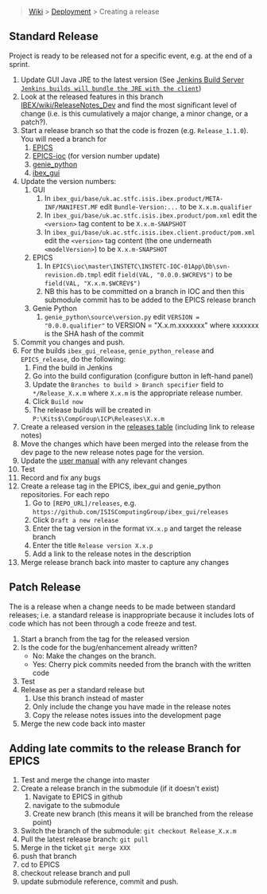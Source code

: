 > [Wiki](Home) > [Deployment](Deployment) > Creating a release

## Standard Release

Project is ready to be released not for a specific event, e.g. at the end of a sprint.

1. Update GUI Java JRE to the latest version (See [Jenkins Build Server `Jenkins builds will bundle the JRE with the client`](Jenkins-Build-Server))
1. Look at the released features in this branch [IBEX/wiki/ReleaseNotes_Dev](https://github.com/ISISComputingGroup/IBEX/wiki/ReleaseNotes_Dev) and find the most significant level of change (i.e. is this cumulatively a major change, a minor change, or a patch?).
1. Start a release branch so that the code is frozen (e.g. `Release_1.1.0`). You will need a branch for
    1. [EPICS](https://github.com/ISISComputingGroup/EPICS)
    1. [EPICS-ioc](https://github.com/ISISComputingGroup/EPICS-IOC) (for version number update)
    1. [genie_python](https://github.com/ISISComputingGroup/genie_python)
    1. [ibex_gui](https://github.com/ISISComputingGroup/ibex_gui)
1. Update the version numbers:
    1. GUI
        1. In `ibex_gui/base/uk.ac.stfc.isis.ibex.product/META-INF/MANIFEST.MF` edit `Bundle-Version:...` to be `X.x.m.qualifier`
        1. In `ibex_gui/base/uk.ac.stfc.isis.ibex.product/pom.xml` edit the `<version>` tag content to be `X.x.m-SNAPSHOT`
        1. In `ibex_gui/base/uk.ac.stfc.isis.ibex.client.product/pom.xml` edit the `<version>` tag content (the one underneath `<modelVersion>`) to be `X.x.m-SNAPSHOT`
    1. EPICS
        1. In `EPICS\ioc\master\INSTETC\INSTETC-IOC-01App\Db\svn-revision.db.tmpl` edit `field(VAL, "0.0.0.$WCREV$")` to be `field(VAL, "X.x.m.$WCREV$")`
        1. NB this has to be committed on a branch in IOC and then this submodule commit has to be added to the EPICS release branch
    1. Genie Python
        1. `genie_python\source\version.py` edit `VERSION = "0.0.0.qualifier"` to VERSION = "X.x.m.xxxxxxx" where xxxxxxx is the SHA hash of the commit
1. Commit you changes and push.
1. For the builds `ibex_gui_release`, `genie_python_release` and `EPICS_release`, do the following:
    1. Find the build in Jenkins
    1. Go into the build configuration (configure button in left-hand panel)
    1. Update the `Branches to build > Branch specifier` field to `*/Release_X.x.m` where `X.x.m` is the appropriate release number.
    1. Click `Build now`
    1. The release builds will be created in `P:\Kits$\CompGroup\ICP\Releases\X.x.m`
1. Create a released version in the [releases table](https://github.com/ISISComputingGroup/IBEX/wiki#releases) (including link to release notes)
1. Move the changes which have been merged into the release from the dev page to the new release notes page for the version.
1. Update the [user manual](https://github.com/ISISComputingGroup/ibex_user_manual/wiki) with any relevant changes
1. Test
1. Record and fix any bugs
1. Create a release tag in the EPICS, ibex_gui and genie_python repositories. For each repo
    1. Go to `[REPO_URL]/releases`, e.g. `https://github.com/ISISComputingGroup/ibex_gui/releases`
    1. Click `Draft a new release`
    1. Enter the tag version in the format `VX.x.p` and target the release branch
    1. Enter the title `Release version X.x.p`
    1. Add a link to the release notes in the description
1. Merge release branch back into master to capture any changes

## Patch Release

The is a release when a change needs to be made between standard releases; i.e. a standard release is inappropriate because it includes lots of code which has not been through a code freeze and test. 

1. Start a branch from the tag for the released version
1. Is the code for the bug/enhancement already written?
    * No: Make the changes on the branch.
    * Yes: Cherry pick commits needed from the branch with the written code
1. Test
1. Release as per a standard release but 
    1. Use this branch instead of master
    1. Only include the change you have made in the release notes
    1. Copy the release notes issues into the development page
1. Merge the new code back into master


## Adding late commits to the release Branch for EPICS

1. Test and merge the change into master
1. Create a release branch in the submodule (if it doesn't exist)
    1. Navigate to EPICS in github
    1. navigate to the submodule
    1. Create new branch (this means it will be branched from the release point)
1. Switch the branch of the submodule:  `git checkout Release_X.x.m`
1. Pull the latest release branch:  `git pull`
1. Merge in the ticket `git merge XXX`
1. push that branch
1. cd to EPICS
1. checkout release branch and pull
1. update submodule reference, commit and push.
